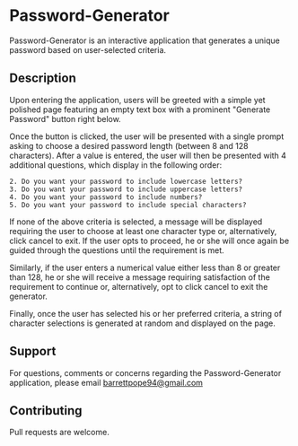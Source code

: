 # Password-Generator
Password-Generator is an interactive application that generates a unique password based on user-selected criteria.

## Description 
Upon entering the application, users will be greeted with a simple yet polished page featuring an empty text box with a prominent "Generate Password" button right below.

Once the button is clicked, the user will be presented with a single prompt asking to choose a desired password length (between 8 and 128 characters). After a value is entered, the user will then be presented with 4 additional questions, which display in the following order:

    2. Do you want your password to include lowercase letters?
    3. Do you want your password to include uppercase letters?
    4. Do you want your password to include numbers?
    5. Do you want your password to include special characters?

If none of the above criteria is selected, a message will be displayed requiring the user to choose at least one character type or, alternatively, click cancel to exit. If the user opts to proceed, he or she will once again be guided through the questions until the requirement is met.

Similarly, if the user enters a numerical value either less than 8 or greater than 128, he or she will receive a message requiring satisfaction of the requirement to continue or, alternatively, opt to click cancel to exit the generator. 

Finally, once the user has selected his or her preferred criteria, a string of character selections is generated at random and displayed on the page. 
    
## Support
For questions, comments or concerns regarding the Password-Generator application, please email barrettpope94@gmail.com

## Contributing
Pull requests are welcome. 

